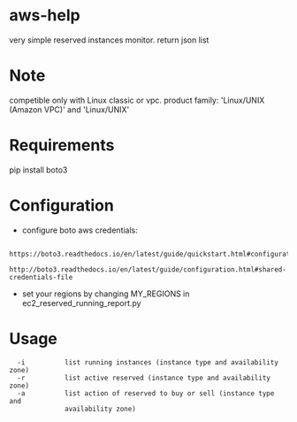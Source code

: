
aws-help
========

very simple reserved instances monitor.
return json list

# Note

competible only with Linux classic or vpc.
product family: 'Linux/UNIX (Amazon VPC)' and 'Linux/UNIX'

# Requirements

pip install boto3


# Configuration

- configure boto aws credentials:
```
	https://boto3.readthedocs.io/en/latest/guide/quickstart.html#configuration
	http://boto3.readthedocs.io/en/latest/guide/configuration.html#shared-credentials-file
```
- set your regions by changing MY_REGIONS in ec2_reserved_running_report.py


# Usage

```
  -i          list running instances (instance type and availability zone)
  -r          list active reserved (instance type and availability zone)
  -a          list action of reserved to buy or sell (instance type and
              availability zone)
```


